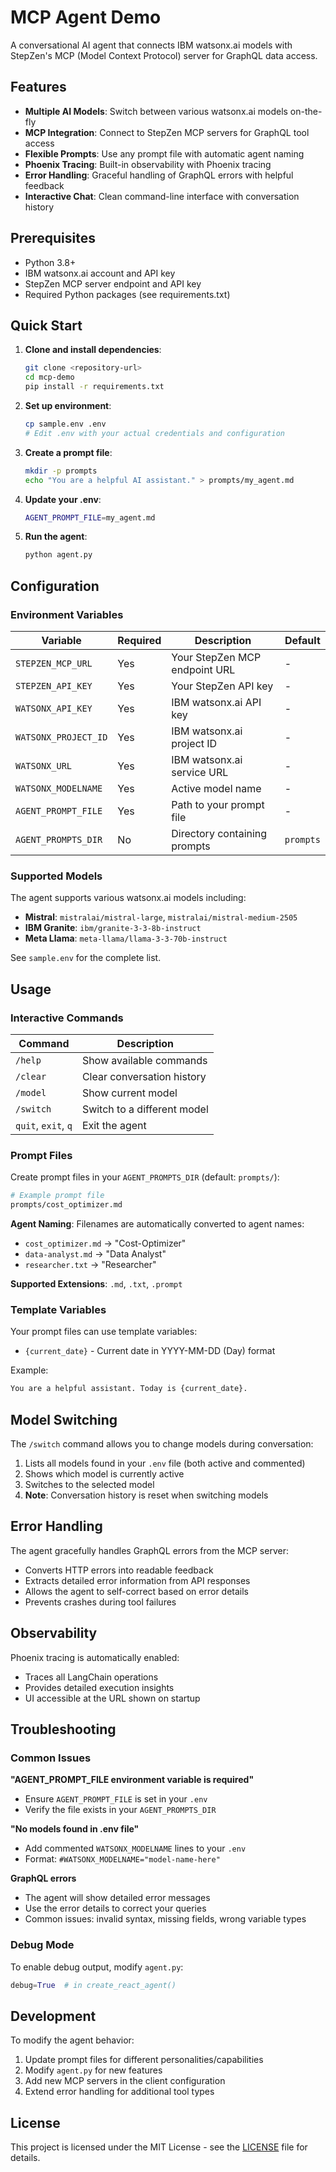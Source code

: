 # MCP Agent Demo

A conversational AI agent that connects IBM watsonx.ai models with StepZen's MCP (Model Context Protocol) server for GraphQL data access.

## Features

- **Multiple AI Models**: Switch between various watsonx.ai models on-the-fly
- **MCP Integration**: Connect to StepZen MCP servers for GraphQL tool access
- **Flexible Prompts**: Use any prompt file with automatic agent naming
- **Phoenix Tracing**: Built-in observability with Phoenix tracing
- **Error Handling**: Graceful handling of GraphQL errors with helpful feedback
- **Interactive Chat**: Clean command-line interface with conversation history

## Prerequisites

- Python 3.8+
- IBM watsonx.ai account and API key
- StepZen MCP server endpoint and API key
- Required Python packages (see requirements.txt)

## Quick Start

1. **Clone and install dependencies**:
   ```bash
   git clone <repository-url>
   cd mcp-demo
   pip install -r requirements.txt
   ```

2. **Set up environment**:
   ```bash
   cp sample.env .env
   # Edit .env with your actual credentials and configuration
   ```

3. **Create a prompt file**:
   ```bash
   mkdir -p prompts
   echo "You are a helpful AI assistant." > prompts/my_agent.md
   ```

4. **Update your .env**:
   ```bash
   AGENT_PROMPT_FILE=my_agent.md
   ```

5. **Run the agent**:
   ```bash
   python agent.py
   ```

## Configuration

### Environment Variables

| Variable | Required | Description | Default |
|----------|----------|-------------|---------|
| `STEPZEN_MCP_URL` | Yes | Your StepZen MCP endpoint URL | - |
| `STEPZEN_API_KEY` | Yes | Your StepZen API key | - |
| `WATSONX_API_KEY` | Yes | IBM watsonx.ai API key | - |
| `WATSONX_PROJECT_ID` | Yes | IBM watsonx.ai project ID | - |
| `WATSONX_URL` | Yes | IBM watsonx.ai service URL | - |
| `WATSONX_MODELNAME` | Yes | Active model name | - |
| `AGENT_PROMPT_FILE` | Yes | Path to your prompt file | - |
| `AGENT_PROMPTS_DIR` | No | Directory containing prompts | `prompts` |

### Supported Models

The agent supports various watsonx.ai models including:
- **Mistral**: `mistralai/mistral-large`, `mistralai/mistral-medium-2505`
- **IBM Granite**: `ibm/granite-3-3-8b-instruct`
- **Meta Llama**: `meta-llama/llama-3-3-70b-instruct`

See `sample.env` for the complete list.

## Usage

### Interactive Commands

| Command | Description |
|---------|-------------|
| `/help` | Show available commands |
| `/clear` | Clear conversation history |
| `/model` | Show current model |
| `/switch` | Switch to a different model |
| `quit`, `exit`, `q` | Exit the agent |

### Prompt Files

Create prompt files in your `AGENT_PROMPTS_DIR` (default: `prompts/`):

```bash
# Example prompt file
prompts/cost_optimizer.md
```

**Agent Naming**: Filenames are automatically converted to agent names:
- `cost_optimizer.md` -> "Cost-Optimizer"
- `data-analyst.md` -> "Data Analyst"
- `researcher.txt` -> "Researcher"

**Supported Extensions**: `.md`, `.txt`, `.prompt`

### Template Variables

Your prompt files can use template variables:
- `{current_date}` - Current date in YYYY-MM-DD (Day) format

Example:
```markdown
You are a helpful assistant. Today is {current_date}.
```

## Model Switching

The `/switch` command allows you to change models during conversation:

1. Lists all models found in your `.env` file (both active and commented)
2. Shows which model is currently active
3. Switches to the selected model
4. **Note**: Conversation history is reset when switching models

## Error Handling

The agent gracefully handles GraphQL errors from the MCP server:
- Converts HTTP errors into readable feedback
- Extracts detailed error information from API responses
- Allows the agent to self-correct based on error details
- Prevents crashes during tool failures

## Observability

Phoenix tracing is automatically enabled:
- Traces all LangChain operations
- Provides detailed execution insights
- UI accessible at the URL shown on startup

## Troubleshooting

### Common Issues

**"AGENT_PROMPT_FILE environment variable is required"**
- Ensure `AGENT_PROMPT_FILE` is set in your `.env`
- Verify the file exists in your `AGENT_PROMPTS_DIR`

**"No models found in .env file"**
- Add commented `WATSONX_MODELNAME` lines to your `.env`
- Format: `#WATSONX_MODELNAME="model-name-here"`

**GraphQL errors**
- The agent will show detailed error messages
- Use the error details to correct your queries
- Common issues: invalid syntax, missing fields, wrong variable types

### Debug Mode

To enable debug output, modify `agent.py`:
```python
debug=True  # in create_react_agent()
```

## Development

To modify the agent behavior:
1. Update prompt files for different personalities/capabilities
2. Modify `agent.py` for new features
3. Add new MCP servers in the client configuration
4. Extend error handling for additional tool types

## License

This project is licensed under the MIT License - see the [LICENSE](LICENSE) file for details.